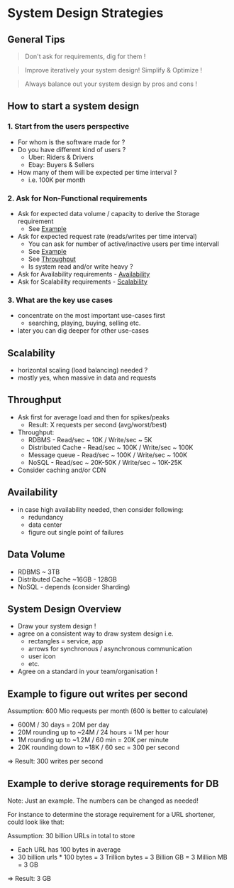 # System Design Strategies

## General Tips

> Don't ask for requirements, dig for them !

> Improve iteratively your system design! Simplify & Optimize !

> Always balance out your system design by pros and cons !

## How to start a system design

### 1. Start from the users perspective

- For whom is the software made for ?
- Do you have different kind of users ?
    - Uber: Riders & Drivers
    - Ebay: Buyers & Sellers
- How many of them will be expected per time interval ?
    - i.e. 100K per month

### 2. Ask for Non-Functional requirements
- Ask for expected data volume / capacity to derive the Storage requirement 
  - See [Example](#Example-to-derive-storage-requirements-for-DB)
- Ask for expected request rate (reads/writes per time interval)
  - You can ask for number of active/inactive users per time intervall
  - See [Example](#Example-to-figure-out-writes-per-second)
  - See [Throughput](#Throughput)
  - Is system read and/or write heavy ?
- Ask for Availability requirements - [Availability](#Availability)
- Ask for Scalability requirements - [Scalability](#Scalability)

### 3. What are the key use cases
- concentrate on the most important use-cases first
  - searching, playing, buying, selling etc.
- later you can dig deeper for other use-cases

## Scalability

- horizontal scaling (load balancing) needed ?
- mostly yes, when massive in data and requests

## Throughput
- Ask first for average load and then for spikes/peaks
  - Result: X requests per second (avg/worst/best)
- Throughput:
    - RDBMS - Read/sec ~ 10K / Write/sec ~ 5K
    - Distributed Cache - Read/sec ~ 100K / Write/sec ~ 100K
    - Message queue - Read/sec ~ 100K / Write/sec ~ 100K
    - NoSQL - Read/sec ~ 20K-50K / Write/sec ~ 10K-25K
- Consider caching and/or CDN

## Availability

- in case high availability needed, then consider following:
    - redundancy
    - data center
    - figure out single point of failures

## Data Volume

- RDBMS ~ 3TB
- Distributed Cache ~16GB - 128GB
- NoSQL - depends (consider Sharding)

## System Design Overview

- Draw your system design !
- agree on a consistent way to draw system design i.e.
    - rectangles = service, app
    - arrows for synchronous / asynchronous communication
    - user icon
    - etc.
- Agree on a standard in your team/organisation !

## Example to figure out writes per second

Assumption: 600 Mio requests per month (600 is better to calculate)

- 600M / 30 days = 20M per day
- 20M rounding up to ~24M / 24 hours = 1M per hour
- 1M rounding up to ~1.2M / 60 min = 20K per minute
- 20K rounding down to ~18K / 60 sec = 300 per second

=> Result: 300 writes per second

## Example to derive storage requirements for DB

Note: Just an example. The numbers can be changed as needed!

For instance to determine the storage requirement for a URL shortener, could look like that:

Assumption: 30 billion URLs in total to store

- Each URL has 100 bytes in average
- 30 billion urls * 100 bytes = 3 Trillion bytes = 3 Billion GB = 3 Million MB = 3 GB


=> Result: 3 GB 
